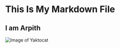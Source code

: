 # This Is My Markdown File
## I am Arpith
![Image of Yaktocat](https://octodex.github.com/images/yaktocat.png)
